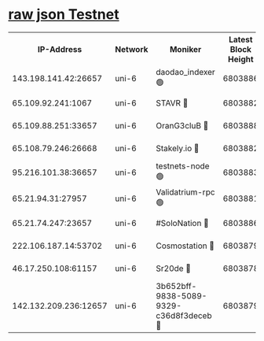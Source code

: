 [raw json Testnet](https://rpc-check.junot.stavr.tech/junot/rpc-junot-result.json)
=


<table><tr><th>IP-Address</th><th>Network</th><th>Moniker</th><th>Latest Block Height</th><th>Earliest Block Height</th><th>Catching Up</th><th>Tx Index</th><th>Voting Power</th><th>Scan Time</th></tr><tr><td>143.198.141.42:26657</td><td>uni-6</td><td>daodao_indexer 🟢</td><td>6803886</td><td>1</td><td>False</td><td>off</td><td>0</td><td>2024-01-07T01:03:02.168768432UTC</td></tr><tr><td>65.109.92.241:1067</td><td>uni-6</td><td>STAVR 🔴</td><td>6803882</td><td>1138541</td><td>False</td><td>on</td><td>6042</td><td>2024-01-07T01:02:52.008050837UTC</td></tr><tr><td>65.109.88.251:33657</td><td>uni-6</td><td>OranG3cluB 🔴</td><td>6803888</td><td>1138541</td><td>False</td><td>on</td><td>11</td><td>2024-01-07T01:03:06.593443979UTC</td></tr><tr><td>65.108.79.246:26668</td><td>uni-6</td><td>Stakely.io 🔴</td><td>6803882</td><td>1570872</td><td>False</td><td>on</td><td>1358933</td><td>2024-01-07T01:02:52.340794681UTC</td></tr><tr><td>95.216.101.38:36657</td><td>uni-6</td><td>testnets-node 🟢</td><td>6803883</td><td>1615130</td><td>False</td><td>on</td><td>0</td><td>2024-01-07T01:02:54.790533508UTC</td></tr><tr><td>65.21.94.31:27957</td><td>uni-6</td><td>Validatrium-rpc 🟢</td><td>6803881</td><td>2943363</td><td>False</td><td>on</td><td>0</td><td>2024-01-07T01:02:47.460481451UTC</td></tr><tr><td>65.21.74.247:23657</td><td>uni-6</td><td>#SoloNation 🔴</td><td>6803886</td><td>5208001</td><td>False</td><td>on</td><td>112</td><td>2024-01-07T01:03:01.258329022UTC</td></tr><tr><td>222.106.187.14:53702</td><td>uni-6</td><td>Cosmostation 🔴</td><td>6803879</td><td>5344501</td><td>False</td><td>on</td><td>110003</td><td>2024-01-07T01:02:45.031810914UTC</td></tr><tr><td>46.17.250.108:61157</td><td>uni-6</td><td>Sr20de 🔴</td><td>6803878</td><td>6419777</td><td>False</td><td>on</td><td>28</td><td>2024-01-07T01:02:41.001855061UTC</td></tr><tr><td>142.132.209.236:12657</td><td>uni-6</td><td>3b652bff-9838-5089-9329-c36d8f3deceb 🔴</td><td>6803879</td><td>6791280</td><td>False</td><td>on</td><td>157563</td><td>2024-01-07T01:02:43.590773463UTC</td></tr></table>
